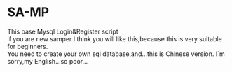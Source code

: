 # SA-MP
This base Mysql Login&Register script	
if you are new samper I think you will like this,because this is very suitable for beginners.	
You need to create your own sql database,and...this is Chinese version.	
I`m sorry,my English...so poor...	
